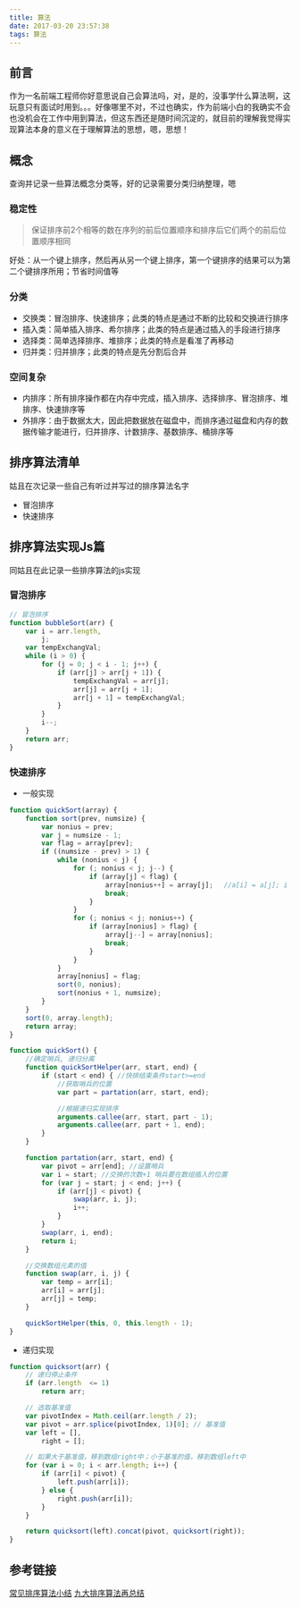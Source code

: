 ```yaml
---
title: 算法
date: 2017-03-20 23:57:38
tags: 算法
---
```


## 前言
作为一名前端工程师你好意思说自己会算法吗，对，是的，没事学什么算法啊，这玩意只有面试时用到。。。好像哪里不对，不过也确实，作为前端小白的我确实不会也没机会在工作中用到算法，但这东西还是随时间沉淀的，就目前的理解我觉得实现算法本身的意义在于理解算法的思想，嗯，思想！

## 概念
查询并记录一些算法概念分类等，好的记录需要分类归纳整理，嗯

### 稳定性
> 保证排序前2个相等的数在序列的前后位置顺序和排序后它们两个的前后位置顺序相同

好处：从一个键上排序，然后再从另一个键上排序，第一个键排序的结果可以为第二个键排序所用；节省时间值等

### 分类
- 交换类：冒泡排序、快速排序；此类的特点是通过不断的比较和交换进行排序
- 插入类：简单插入排序、希尔排序；此类的特点是通过插入的手段进行排序
- 选择类：简单选择排序、堆排序；此类的特点是看准了再移动
- 归并类：归并排序；此类的特点是先分割后合并

### 空间复杂
- 内排序：所有排序操作都在内存中完成，插入排序、选择排序、冒泡排序、堆排序、快速排序等
- 外排序：由于数据太大，因此把数据放在磁盘中，而排序通过磁盘和内存的数据传输才能进行，归并排序、计数排序、基数排序、桶排序等

## 排序算法清单 
姑且在次记录一些自己有听过并写过的排序算法名字

- 冒泡排序
- 快速排序

## 排序算法实现Js篇
同姑且在此记录一些排序算法的js实现

### 冒泡排序
```js
// 冒泡排序
function bubbleSort(arr) {
    var i = arr.length,
        j;
    var tempExchangVal;
    while (i > 0) {
        for (j = 0; j < i - 1; j++) {
            if (arr[j] > arr[j + 1]) {
                tempExchangVal = arr[j];
                arr[j] = arr[j + 1];
                arr[j + 1] = tempExchangVal;
            }
        }
        i--;
    }
    return arr;
}

```

### 快速排序
- 一般实现
```js
function quickSort(array) {
    function sort(prev, numsize) {
        var nonius = prev;
        var j = numsize - 1;
        var flag = array[prev];
        if ((numsize - prev) > 1) {
            while (nonius < j) {
                for (; nonius < j; j--) {
                    if (array[j] < flag) {
                        array[nonius++] = array[j];　 //a[i] = a[j]; i += 1;
                        break;
                    }
                }
                for (; nonius < j; nonius++) {
                    if (array[nonius] > flag) {
                        array[j--] = array[nonius];
                        break;
                    }
                }
            }
            array[nonius] = flag;
            sort(0, nonius);
            sort(nonius + 1, numsize);
        }
    }
    sort(0, array.length);
    return array;
}

function quickSort() {
    //确定哨兵, 递归分离
    function quickSortHelper(arr, start, end) {
        if (start < end) { //快排结束条件start>=end
            //获取哨兵的位置
            var part = partation(arr, start, end);

            //根据递归实现排序
            arguments.callee(arr, start, part - 1);
            arguments.callee(arr, part + 1, end);
        }
    }

    function partation(arr, start, end) {
        var pivot = arr[end]; //设置哨兵
        var i = start; //交换的次数+1 哨兵要在数组插入的位置
        for (var j = start; j < end; j++) {
            if (arr[j] < pivot) {
                swap(arr, i, j);
                i++;
            }
        }
        swap(arr, i, end);
        return i;
    }

    //交换数组元素的值
    function swap(arr, i, j) {
        var temp = arr[i];
        arr[i] = arr[j];
        arr[j] = temp;
    }

    quickSortHelper(this, 0, this.length - 1);
}

```

- 递归实现
```js
function quicksort(arr) {
    // 递归停止条件
    if (arr.length  <= 1)
        return arr;

    // 选取基准值
    var pivotIndex = Math.ceil(arr.length / 2);
    var pivot = arr.splice(pivotIndex, 1)[0]; // 基准值
    var left = [],
        right = [];

    // 如果大于基准值，移到数组right中；小于基准的值，移到数组left中
    for (var i = 0; i < arr.length; i++) {
        if (arr[i] < pivot) {
            left.push(arr[i]);
        } else {
            right.push(arr[i]);
        }
    }

    return quicksort(left).concat(pivot, quicksort(right));
}

```

## 参考链接
[常见排序算法小结](http://blog.csdn.net/whuslei/article/details/6442755)
[九大排序算法再总结](http://blog.csdn.net/xiazdong/article/details/8462393)
